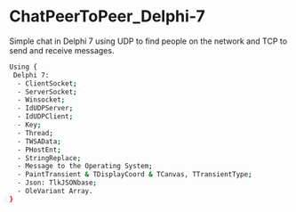# ChatPeerToPeer_Delphi-7
Simple chat in Delphi 7 using UDP to find people on the network and TCP to send and receive messages.

```bash
Using {
 Delphi 7:
  - ClientSocket;
  - ServerSocket;
  - Winsocket;
  - IdUDPServer;
  - IdUDPClient;
  - Key;
  - Thread;
  - TWSAData;
  - PHostEnt;
  - StringReplace;
  - Message to the Operating System;
  - PaintTransient & TDisplayCoord & TCanvas, TTransientType;
  - Json: TlkJSONbase;
  - OleVariant Array.
}
```
